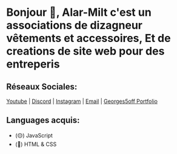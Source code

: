 # Bonjour 👋, Alar-Milt c'est un associations de dizagneur vêtements et accessoires, Et de creations de site web pour des entreperis

## Réseaux Sociales:

[Youtube](https://youtube.com/@alar-milt) | [Discord](https://discord.gg/YGTMqjKZWu) | [Instagram](https://www.instagram.com/alar_milt_off/) | [Email](contact.alaroff@gmail.com) | [Georges5off Portfolio](https://linktr.ee/georges_5_off)

## Languages acquis:
- (🟡) JavaScript
- (🔴) HTML & CSS
